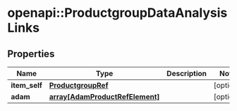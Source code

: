 # openapi::ProductgroupDataAnalysisLinks


## Properties
Name | Type | Description | Notes
------------ | ------------- | ------------- | -------------
**item_self** | [**ProductgroupRef**](ProductgroupRef.md) |  | [optional] 
**adam** | [**array[AdamProductRefElement]**](AdamProductRefElement.md) |  | [optional] 


